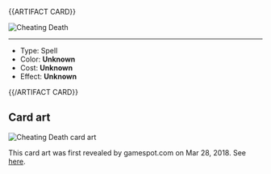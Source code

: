 <!-- ======================================

How to Contribute: https://ggs.wiki/r/howto

Artifact-specific info: https://github.com/GGS-ORG/artifact/blob/master/README.md

====================================== -->


{{ARTIFACT CARD}}

<!-- Card image goes here. -->

![Cheating Death](https://i.imgur.com/C7nTYqT.png)

---

<!-- Card description goes here. -->

* Type: Spell
* Color: **Unknown**
* Cost: **Unknown**
* Effect: **Unknown**

{{/ARTIFACT CARD}}

## Card art

![Cheating Death card art](https://i.imgur.com/lsU3X7G.jpg)

This card art was first revealed by gamespot.com on Mar 28, 2018. See [here](https://www.gamespot.com/gallery/card-art-and-gameplay-screens-for-valves-dota-2-ca/2900-1913/7/).
